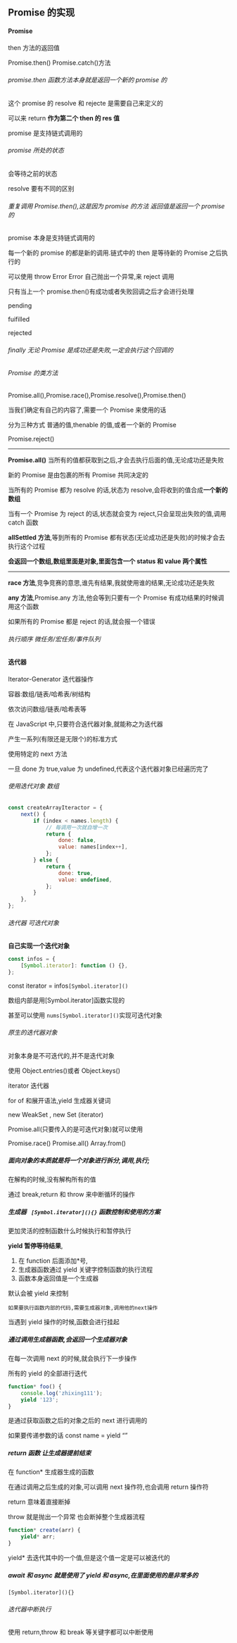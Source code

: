 ## Promise 的实现

#### Promise

then 方法的返回值

Promise.then() Promise.catch()方法

###### promise.then 函数方法本身就是返回一个新的 promise 的

这个 promise 的 resolve 和 rejecte 是需要自己来定义的

可以来 return **作为第二个 then 的 res 值**

promise 是支持链式调用的

###### promise 所处的状态

会等待之前的状态

resolve 要有不同的区别

###### 重复调用 Promise.then(),这是因为 promise 的方法 返回值是返回一个 promise 的

promise 本身是支持链式调用的

每一个新的 promise 的都是新的调用.链式中的 then 是等待新的 Promise 之后执行的

可以使用 throw Error Error 自己抛出一个异常,来 reject 调用

只有当上一个 promise.then()有成功或者失败回调之后才会进行处理

pending

fuifilled

rejected

###### finally 无论 Promise 是成功还是失败,一定会执行这个回调的

###### Promise 的类方法

Promise.all(),Promise.race(),Promise.resolve(),Promise.then()

当我们确定有自己的内容了,需要一个 Promise 来使用的话

分为三种方式 普通的值,thenable 的值,或者一个新的 Promise

Promise.reject()

---

**Promise.all()** 当所有的值都获取到之后,才会去执行后面的值,无论成功还是失败

新的 Promise 是由包裹的所有 Promise 共同决定的

当所有的 Promise 都为 resolve 的话,状态为 resolve,会将收到的值合成**一个新的数组**

当有一个 Promise 为 reject 的话,状态就会变为 reject,只会呈现出失败的值,调用 catch 函数

**allSettled 方法**,等到所有的 Promise 都有状态(无论成功还是失败)的时候才会去执行这个过程

**会返回一个数组,数组里面是对象,里面包含一个 status 和 value 两个属性**

---

**race 方法**,竞争竞赛的意思,谁先有结果,我就使用谁的结果,无论成功还是失败

**any 方法**,Promise.any 方法,他会等到只要有一个 Promise 有成功结果的时候调用这个函数

如果所有的 Promise 都是 reject 的话,就会报一个错误

###### 执行顺序 微任务/宏任务/事件队列

#### 迭代器

Iterator-Generator 迭代器操作

容器:数组/链表/哈希表/树结构

依次访问数组/链表/哈希表等

在 JavaScript 中,只要符合迭代器对象,就能称之为迭代器

产生一系列(有限还是无限个)的标准方式

使用特定的 next 方法

一旦 done 为 true,value 为 undefined,代表这个迭代器对象已经遍历完了

###### 使用迭代对象 数组

```js
const createArrayIteractor = {
	next() {
		if (index < names.length) {
			// 每调用一次就自增一次
			return {
				done: false,
				value: names[index++],
			};
		} else {
			return {
				done: true,
				value: undefined,
			};
		}
	},
};
```

###### 迭代器 可迭代对象

**自己实现一个迭代对象**

```js
const infos = {
	[Symbol.iterator]: function () {},
};
```

const iterator = infos`[Symbol.iterator]()`

数组内部是用[Symbol.iterator]函数实现的

甚至可以使用 `nums[Symbol.iterator]()`实现可迭代对象

###### 原生的迭代器对象

对象本身是不可迭代的,并不是迭代对象

使用 Object.entries()或者 Object.keys()

iterator 迭代器

for of 和展开语法,yield 生成器关键词

new WeakSet , new Set (iterator)

Promise.all(只要传入的是可迭代对象)就可以使用

Promise.race() Promise.all() Array.from()

##### 面向对象的本质就是将一个对象进行拆分,调用,执行;

在解构的时候,没有解构所有的值

通过 break,return 和 throw 来中断循环的操作

##### 生成器 ` [Symbol.iterator](){}` 函数控制和使用的方案

更加灵活的控制函数什么时候执行和暂停执行

**yield 暂停等待结果**,

1. 在 function 后面添加\*号,
2. 生成器函数通过 yield 关键字控制函数的执行流程
3. 函数本身返回值是一个生成器

默认会被 yield 来控制

`如果要执行函数内部的代码,需要生成器对象,调用他的next操作`

当遇到 yield 操作的时候,函数会进行挂起

##### 通过调用生成器函数,会返回一个生成器对象

在每一次调用 next 的时候,就会执行下一步操作

所有的 yield 的全部进行迭代

```js
function* foo() {
	console.log('zhixing111');
	yield '123';
}
```

是通过获取函数之后的对象之后的 next 进行调用的

如果要传递参数的话 const name = yield “”

##### return 函数 让生成器提前结束

在 function\* 生成器生成的函数

在通过调用之后生成的对象,可以调用 next 操作符,也会调用 return 操作符

return 意味着直接断掉

throw 就是抛出一个异常 也会断掉整个生成器流程

```js
function* create(arr) {
	yield* arr;
}
```

yield\* 去迭代其中的一个值,但是这个值一定是可以被迭代的

##### await 和 async 就是使用了 yield 和 async,在里面使用的是非常多的

`[Symbol.iterator](){}`

###### 迭代器中断执行

使用 return,throw 和 break 等关键字都可以中断使用
